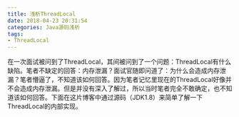 ```yaml
---
title: 浅析ThreadLocal
date: 2018-04-23 20:31:54
categories: Java源码浅析
tags:
- ThreadLocal
---
```


在一次面试被问到了ThreadLocal，其间被问到了一个问题：ThreadLocal有什么缺陷。笔者不缺定的回答：内存泄漏？面试官随即问道了：为什么会造成内存泄漏？笔者懵逼了，不知道该如何回答。因为笔者记忆里现在的ThreadLocal好像并不会造成内存泄漏。但是并没有深入了解过，所以当时笔者完全不敢确定，也不知道该如何回答。下面在这片博客中通过源码（JDK1.8）来简单了解一下ThreadLocal的内部实现。
